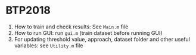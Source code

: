 # BTP2018
1. How to train and check results: See `Main.m` file
2. How to run GUI: run `gui.m` (train dataset before running GUI)
3. For updating threshold value, approach, dataset folder and other useful variables: see `Utility.m` file
